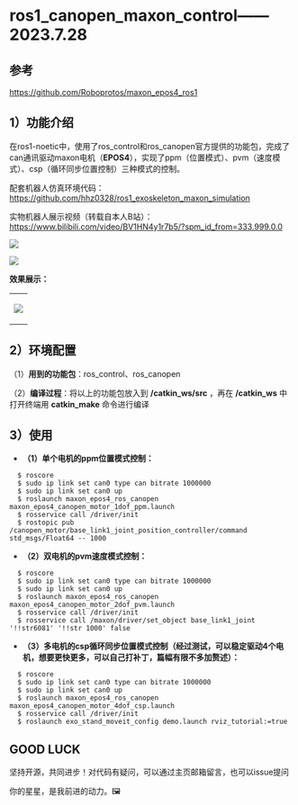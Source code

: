 # ros1_canopen_maxon_control——2023.7.28
## 参考
https://github.com/Roboprotos/maxon_epos4_ros1
## 1）功能介绍
在ros1-noetic中，使用了ros_control和ros_canopen官方提供的功能包，完成了can通讯驱动maxon电机（**EPOS4**），实现了ppm（位置模式）、pvm（速度模式）、csp（循环同步位置控制）三种模式的控制。

配套机器人仿真环境代码：https://github.com/hhz0328/ros1_exoskeleton_maxon_simulation

实物机器人展示视频（转载自本人B站）：https://www.bilibili.com/video/BV1HN4y1r7b5/?spm_id_from=333.999.0.0 

![](https://github.com/hhz0328/ros1_exoskeleton_maxon_simulation/blob/noetic/%E4%BB%BF%E7%9C%9F%E6%8E%A7%E5%88%B6%E6%A1%86%E6%9E%B6.jpg)

![](https://github.com/hhz0328/ros1_canopen_maxon_control/blob/noetic/%E4%BB%BF%E7%9C%9F%26%E5%AE%9E%E7%89%A9%E8%81%94%E8%B0%83.jpg)

**效果展示：**

<div align="center">
<table>
<tr>
<td>

![](https://github.com/hhz0328/hhz0328/blob/main/%E5%9B%BE%E5%BA%93/1.gif)  

</td>
</tr>
</table>
</div>

## 2）环境配置
（1）**用到的功能包**：ros_control、ros_canopen

（2）**编译过程**：将以上的功能包放入到 **/catkin_ws/src** ，再在 **/catkin_ws** 中打开终端用 **catkin_make** 命令进行编译
## 3）使用
- **（1）单个电机的ppm位置模式控制：**
```
  $ roscore
  $ sudo ip link set can0 type can bitrate 1000000
  $ sudo ip link set can0 up
  $ roslaunch maxon_epos4_ros_canopen maxon_epos4_canopen_motor_1dof_ppm.launch
  $ rosservice call /driver/init
  $ rostopic pub /canopen_motor/base_link1_joint_position_controller/command std_msgs/Float64 -- 1000
```
- **（2）双电机的pvm速度模式控制：**
```
  $ roscore
  $ sudo ip link set can0 type can bitrate 1000000
  $ sudo ip link set can0 up
  $ roslaunch maxon_epos4_ros_canopen maxon_epos4_canopen_motor_2dof_pvm.launch
  $ rosservice call /driver/init
  $ rosservice call /maxon/driver/set_object base_link1_joint '!!str6081' '!!str 1000' false
```
- **（3）多电机的csp循环同步位置模式控制（经过测试，可以稳定驱动4个电机，想要更快更多，可以自己打补丁，篇幅有限不多加赘述）：**
```
  $ roscore
  $ sudo ip link set can0 type can bitrate 1000000
  $ sudo ip link set can0 up
  $ roslaunch maxon_epos4_ros_canopen maxon_epos4_canopen_motor_4dof_csp.launch
  $ rosservice call /driver/init
  $ roslaunch exo_stand_moveit_config demo.launch rviz_tutorial:=true
```

## GOOD LUCK
坚持开源，共同进步！对代码有疑问，可以通过主页邮箱留言，也可以issue提问

你的星星，是我前进的动力。🖼
